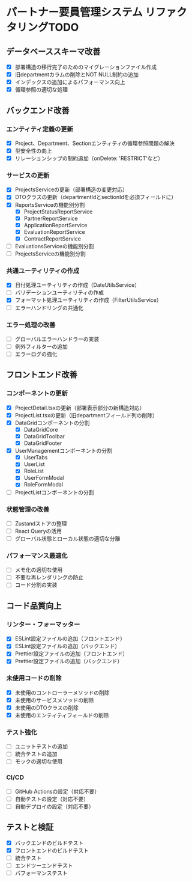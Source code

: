 # パートナー要員管理システム リファクタリングTODO

## データベーススキーマ改善
- [x] 部署構造の移行完了のためのマイグレーションファイル作成
- [x] 旧departmentカラムの削除とNOT NULL制約の追加
- [x] インデックスの追加によるパフォーマンス向上
- [x] 循環参照の適切な処理

## バックエンド改善
### エンティティ定義の更新
- [x] Project、Department、Sectionエンティティの循環参照問題の解決
- [x] 型安全性の向上
- [x] リレーションシップの制約追加（onDelete: 'RESTRICT'など）

### サービスの更新
- [x] ProjectsServiceの更新（部署構造の変更対応）
- [x] DTOクラスの更新（departmentIdとsectionIdを必須フィールドに）
- [x] ReportsServiceの機能別分割
  - [x] ProjectStatusReportService
  - [x] PartnerReportService
  - [x] ApplicationReportService
  - [x] EvaluationReportService
  - [x] ContractReportService
- [ ] EvaluationsServiceの機能別分割
- [ ] ProjectsServiceの機能別分割

### 共通ユーティリティの作成
- [x] 日付処理ユーティリティの作成（DateUtilsService）
- [ ] バリデーションユーティリティの作成
- [x] フォーマット処理ユーティリティの作成（FilterUtilsService）
- [ ] エラーハンドリングの共通化

### エラー処理の改善
- [ ] グローバルエラーハンドラーの実装
- [ ] 例外フィルターの追加
- [ ] エラーログの強化

## フロントエンド改善
### コンポーネントの更新
- [x] ProjectDetail.tsxの更新（部署表示部分の新構造対応）
- [x] ProjectList.tsxの更新（旧departmentフィールド列の削除）
- [x] DataGridコンポーネントの分割
  - [x] DataGridCore
  - [x] DataGridToolbar
  - [x] DataGridFooter
- [x] UserManagementコンポーネントの分割
  - [x] UserTabs
  - [x] UserList
  - [x] RoleList
  - [x] UserFormModal
  - [x] RoleFormModal
- [ ] ProjectListコンポーネントの分割

### 状態管理の改善
- [ ] Zustandストアの整理
- [ ] React Queryの活用
- [ ] グローバル状態とローカル状態の適切な分離

### パフォーマンス最適化
- [ ] メモ化の適切な使用
- [ ] 不要な再レンダリングの防止
- [ ] コード分割の実装

## コード品質向上
### リンター・フォーマッター
- [x] ESLint設定ファイルの追加（フロントエンド）
- [x] ESLint設定ファイルの追加（バックエンド）
- [x] Prettier設定ファイルの追加（フロントエンド）
- [x] Prettier設定ファイルの追加（バックエンド）

### 未使用コードの削除
- [x] 未使用のコントローラーメソッドの削除
- [x] 未使用のサービスメソッドの削除
- [x] 未使用のDTOクラスの削除
- [x] 未使用のエンティティフィールドの削除

### テスト強化
- [ ] ユニットテストの追加
- [ ] 統合テストの追加
- [ ] モックの適切な使用

### CI/CD
- [ ] GitHub Actionsの設定（対応不要）
- [ ] 自動テストの設定（対応不要）
- [ ] 自動デプロイの設定（対応不要）

## テストと検証
- [x] バックエンドのビルドテスト
- [x] フロントエンドのビルドテスト
- [ ] 統合テスト
- [ ] エンドツーエンドテスト
- [ ] パフォーマンステスト
